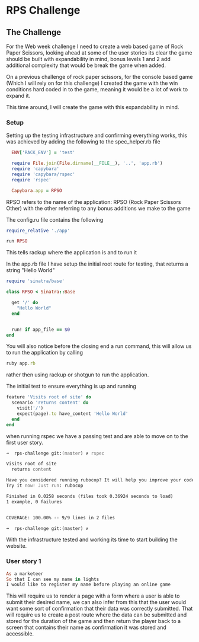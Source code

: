 # RPS Challenge

## The Challenge
For the Web week challenge I need to create a web based game of Rock Paper Scissors, looking ahead at some of the user stories
its clear the game should be built with expandability in mind, bonus levels 1 and 2 add additional complexity that would be 
break the game when added.

On a previous challenge of rock paper scissors, for the console based game (Which I will rely on for this challenge) I created 
the game with the win conditions hard coded in to the game, meaning it would be a lot of work to expand it.

This time around, I will create the game with this expandability in mind.


### Setup

Setting up the testing infrastructure and confirming everything works, this was achieved by adding the following to the spec_helper.rb file
```ruby
  ENV['RACK_ENV'] = 'test'

  require File.join(File.dirname(__FILE__), '..', 'app.rb')
  require 'capybara'
  require 'capybara/rspec'
  require 'rspec'

  Capybara.app = RPSO
```
RPSO refers to the name of the application: RPSO (Rock Paper Scissors Other) with the other referring to any bonus additions we make
to the game

The config.ru file contains the following

```ruby
require_relative './app'

run RPSO
```

This tells rackup where the application is and to run it

In the app.rb file I have setup the initial root route for testing, that returns a string "Hello World"

```ruby
require 'sinatra/base'

class RPSO < Sinatra::Base

  get '/' do
    "Hello World"
  end


  run! if app_file == $0
end
```

You will also notice before the closing end a run command, this will allow us to run the application by calling

```ruby
ruby app.rb
```

rather then using rackup or shotgun to run the application.

The initial test to ensure everything is up and running

```ruby
feature 'Visits root of site' do
  scenario 'returns content' do
    visit('/')
    expect(page).to have_content 'Hello World'
  end
end
```

when running rspec we have a passing test and are able to move on to the first user story.

```zsh
➜  rps-challenge git:(master) ✗ rspec

Visits root of site
  returns content

Have you considered running rubocop? It will help you improve your code!
Try it now! Just run: rubocop

Finished in 0.0258 seconds (files took 0.36924 seconds to load)
1 example, 0 failures


COVERAGE: 100.00% -- 9/9 lines in 2 files

➜  rps-challenge git:(master) ✗
```

With the infrastructure tested and working its time to start building the website.

### User story 1

```ruby
As a marketeer
So that I can see my name in lights
I would like to register my name before playing an online game
```

This will require us to render a page with a form where a user is able to submit their desired name, we can also
infer from this that the user would want some sort of confirmation that their data was correctly submitted. That will require
us to create a post route where the data can be submitted and stored for the duration of the game and then return the player
back to a screen that contains their name as confirmation it was stored and accessible.

